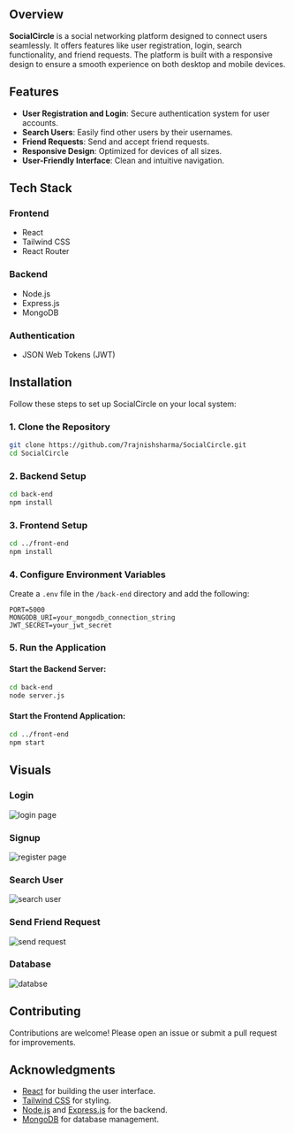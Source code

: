 ## Overview  
**SocialCircle** is a social networking platform designed to connect users seamlessly. It offers features like user registration, login, search functionality, and friend requests. The platform is built with a responsive design to ensure a smooth experience on both desktop and mobile devices.  

## Features  
- **User Registration and Login**: Secure authentication system for user accounts.  
- **Search Users**: Easily find other users by their usernames.  
- **Friend Requests**: Send and accept friend requests.  
- **Responsive Design**: Optimized for devices of all sizes.  
- **User-Friendly Interface**: Clean and intuitive navigation.  

## Tech Stack  
### Frontend  
- React  
- Tailwind CSS  
- React Router  

### Backend  
- Node.js  
- Express.js  
- MongoDB  

### Authentication  
- JSON Web Tokens (JWT)  


## Installation  
Follow these steps to set up SocialCircle on your local system:  

### 1. Clone the Repository  
```bash  
git clone https://github.com/7rajnishsharma/SocialCircle.git  
cd SocialCircle  
```  

### 2. Backend Setup  
```bash  
cd back-end  
npm install  
```  

### 3. Frontend Setup  
```bash  
cd ../front-end  
npm install  
```  

### 4. Configure Environment Variables  
Create a `.env` file in the `/back-end` directory and add the following:  
```plaintext  
PORT=5000  
MONGODB_URI=your_mongodb_connection_string  
JWT_SECRET=your_jwt_secret  
```  

### 5. Run the Application  
#### Start the Backend Server:  
```bash  
cd back-end  
node server.js  
```  
#### Start the Frontend Application:  
```bash  
cd ../front-end  
npm start  
```  

## Visuals  
### Login  
![login page](https://github.com/user-attachments/assets/afec92a5-ce0c-4b89-9e61-a492d2cc2a0d)

### Signup  
![register page](https://github.com/user-attachments/assets/7a919098-c882-43c2-aa73-75b96124e222)

### Search User  
![search user](https://github.com/user-attachments/assets/dd94f8b4-69f4-4797-8a49-632a14fc30a1)

### Send Friend Request  
![send request](https://github.com/user-attachments/assets/02a3075d-23fb-4aa0-8422-9b18f54b82ad)

### Database  
![databse](https://github.com/user-attachments/assets/038d926d-fb67-41aa-9b66-8f1bc8c9cfd9)

## Contributing  
Contributions are welcome! Please open an issue or submit a pull request for improvements.  


## Acknowledgments  
- [React](https://reactjs.org/) for building the user interface.  
- [Tailwind CSS](https://tailwindcss.com/) for styling.  
- [Node.js](https://nodejs.org/) and [Express.js](https://expressjs.com/) for the backend.  
- [MongoDB](https://www.mongodb.com/) for database management.
  
